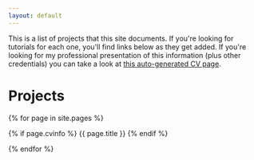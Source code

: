 ```yaml
---
layout: default
---
```


This is a list of projects that this site documents. If you're looking
for tutorials for each one, you'll find links below as they get added.
If you're looking for my professional presentation of this information
(plus other credentials) you can take a look at [this auto-generated CV
page](/cv).

# Projects

{% for page in site.pages %}

{% if page.cvinfo %}
{{ page.title }}
{% endif %}

{% endfor %}
